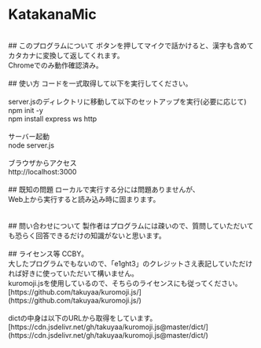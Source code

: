 # KatakanaMic
<BR>
## このプログラムについて
ボタンを押してマイクで話かけると、漢字も含めてカタカナに変換して返してくれます。<BR>
Chromeでのみ動作確認済み。<BR>
<BR>
## 使い方
コードを一式取得して以下を実行してください。<BR>
<BR>
server.jsのディレクトリに移動して以下のセットアップを実行(必要に応じて)<BR>
npm init -y<BR>
npm install express ws http<BR>
<BR>
サーバー起動<BR>
node server.js<BR>
<BR>
ブラウザからアクセス<BR>
http://localhost:3000<BR>
<BR>
## 既知の問題
ローカルで実行する分には問題ありませんが、<BR>
Web上から実行すると読み込み時に固まります。<BR><BR>
<BR>
## 問い合わせについて
製作者はプログラムには疎いので、質問していただいても恐らく回答できるだけの知識がないと思います。<BR>
<BR>
## ライセンス等
CCBY。<BR>
大したプログラムでもないので、「e1ght3」のクレジットさえ表記していただければ好きに使っていただいて構いません。<BR>
kuromoji.jsを使用しているので、そちらのライセンスにも従ってください。<BR>
[https://github.com/takuyaa/kuromoji.js/](https://github.com/takuyaa/kuromoji.js/)<BR>
<BR>
dictの中身は以下のURLから取得をしています。<BR>
[https://cdn.jsdelivr.net/gh/takuyaa/kuromoji.js@master/dict/](https://cdn.jsdelivr.net/gh/takuyaa/kuromoji.js@master/dict/)
